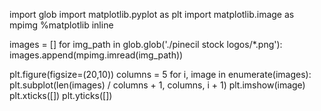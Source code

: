 import glob
import matplotlib.pyplot as plt
import matplotlib.image as mpimg
%matplotlib inline

images = []
for img_path in glob.glob('./pinecil stock logos/*.png'):
    images.append(mpimg.imread(img_path))

plt.figure(figsize=(20,10))
columns = 5
for i, image in enumerate(images):
    plt.subplot(len(images) / columns + 1, columns, i + 1)
    plt.imshow(image)
    plt.xticks([])
    plt.yticks([])
